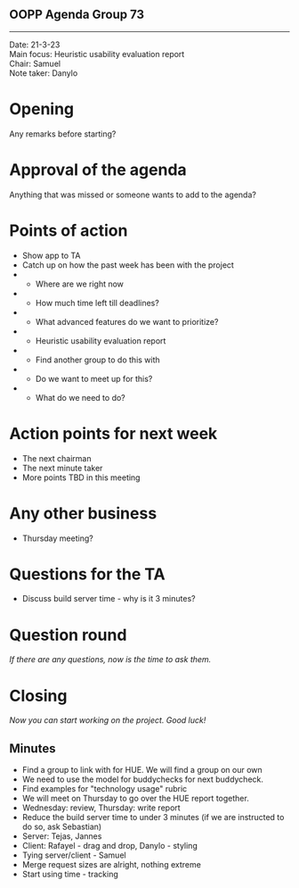 ## OOPP Agenda Group 73
---

Date:           21-3-23\
Main focus:     Heuristic usability evaluation report\
Chair:          Samuel\
Note taker:     Danylo


# Opening
Any remarks before starting?

# Approval of the agenda
Anything that was missed or someone wants to add to the agenda?

# Points of action
- Show app to TA
- Catch up on how the past week has been with the project
- - Where are we right now
- - How much time left till deadlines?
- - What advanced features do we want to prioritize? 
- - Heuristic usability evaluation report
- - Find another group to do this with
- - Do we want to meet up for this?
- - What do we need to do?

# Action points for next week
- The next chairman
- The next minute taker
- More points TBD in this meeting

# Any other business
- Thursday meeting?

# Questions for the TA
- Discuss build server time - why is it 3 minutes?

# Question round
*If there are any questions, now is the time to ask them.*

# Closing
*Now you can start working on the project. Good luck!*


## Minutes

- Find a group to link with for HUE. We will find a group on our own 
- We need to use the model for buddychecks for next buddycheck. 
- Find examples for "technology usage" rubric 
- We will meet on Thursday to go over the HUE report together. 
- Wednesday: review, Thursday: write report
- Reduce the build server time to under 3 minutes (if we are instructed to do so, ask Sebastian)
- Server: Tejas, Jannes
- Client: Rafayel - drag and drop, Danylo - styling
- Tying server/client - Samuel
- Merge request sizes are alright, nothing extreme 
- Start using time - tracking


